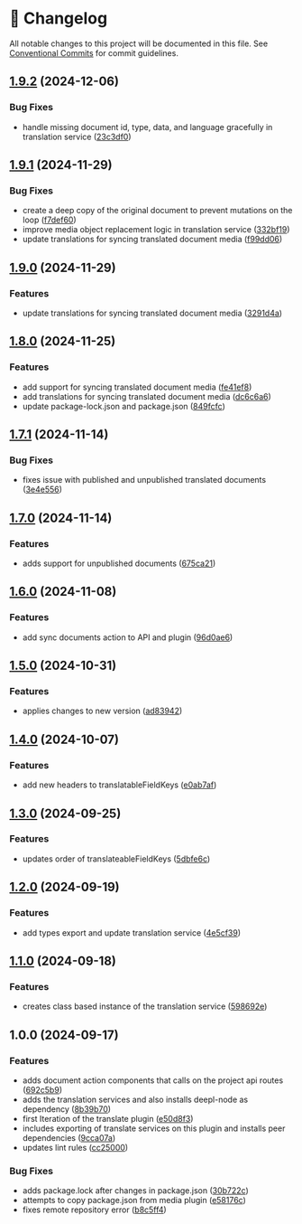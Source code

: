 <!-- markdownlint-disable --><!-- textlint-disable -->

# 📓 Changelog

All notable changes to this project will be documented in this file. See
[Conventional Commits](https://conventionalcommits.org) for commit guidelines.

## [1.9.2](https://github.com/evelan-de/sanity-plugin-translate/compare/v1.9.1...v1.9.2) (2024-12-06)

### Bug Fixes

- handle missing document id, type, data, and language gracefully in translation service ([23c3df0](https://github.com/evelan-de/sanity-plugin-translate/commit/23c3df0f00f1ac62513754d22f30cf8f74d5aae3))

## [1.9.1](https://github.com/evelan-de/sanity-plugin-translate/compare/v1.9.0...v1.9.1) (2024-11-29)

### Bug Fixes

- create a deep copy of the original document to prevent mutations on the loop ([f7def60](https://github.com/evelan-de/sanity-plugin-translate/commit/f7def601296674e8cc2785ebabb6dd07b3d1d1d0))
- improve media object replacement logic in translation service ([332bf19](https://github.com/evelan-de/sanity-plugin-translate/commit/332bf194239a45ccf248dbc9c9798da1862968aa))
- update translations for syncing translated document media ([f99dd06](https://github.com/evelan-de/sanity-plugin-translate/commit/f99dd068316fb265da84797be8e253547482cffe))

## [1.9.0](https://github.com/evelan-de/sanity-plugin-translate/compare/v1.8.0...v1.9.0) (2024-11-29)

### Features

- update translations for syncing translated document media ([3291d4a](https://github.com/evelan-de/sanity-plugin-translate/commit/3291d4a891732b1bc7dd89fabf2ab052a552ded3))

## [1.8.0](https://github.com/evelan-de/sanity-plugin-translate/compare/v1.7.1...v1.8.0) (2024-11-25)

### Features

- add support for syncing translated document media ([fe41ef8](https://github.com/evelan-de/sanity-plugin-translate/commit/fe41ef8720b403d5ff3ce56ac1ef5fb72aa2f336))
- add translations for syncing translated document media ([dc6c6a6](https://github.com/evelan-de/sanity-plugin-translate/commit/dc6c6a6260ab9327e9d154bc280a1ba36a998ff1))
- update package-lock.json and package.json ([849fcfc](https://github.com/evelan-de/sanity-plugin-translate/commit/849fcfc4a70ef7ffd3975e15e411929749bcb224))

## [1.7.1](https://github.com/evelan-de/sanity-plugin-translate/compare/v1.7.0...v1.7.1) (2024-11-14)

### Bug Fixes

- fixes issue with published and unpublished translated documents ([3e4e556](https://github.com/evelan-de/sanity-plugin-translate/commit/3e4e556c63d1bac6bb2d178b7d99788d46d8cd6a))

## [1.7.0](https://github.com/evelan-de/sanity-plugin-translate/compare/v1.6.0...v1.7.0) (2024-11-14)

### Features

- adds support for unpublished documents ([675ca21](https://github.com/evelan-de/sanity-plugin-translate/commit/675ca218cf390be5420d9a1bd2ac0a293a187cb4))

## [1.6.0](https://github.com/evelan-de/sanity-plugin-translate/compare/v1.5.0...v1.6.0) (2024-11-08)

### Features

- add sync documents action to API and plugin ([96d0ae6](https://github.com/evelan-de/sanity-plugin-translate/commit/96d0ae642b36824a69c113d786433992f4bc103d))

## [1.5.0](https://github.com/evelan-de/sanity-plugin-translate/compare/v1.4.0...v1.5.0) (2024-10-31)

### Features

- applies changes to new version ([ad83942](https://github.com/evelan-de/sanity-plugin-translate/commit/ad83942be89f1fac678b0badff6269475c196826))

## [1.4.0](https://github.com/evelan-de/sanity-plugin-translate/compare/v1.3.0...v1.4.0) (2024-10-07)

### Features

- add new headers to translatableFieldKeys ([e0ab7af](https://github.com/evelan-de/sanity-plugin-translate/commit/e0ab7afc6d1205716ecb8d365c01b5797baa25fb))

## [1.3.0](https://github.com/evelan-de/sanity-plugin-translate/compare/v1.2.0...v1.3.0) (2024-09-25)

### Features

- updates order of translateableFieldKeys ([5dbfe6c](https://github.com/evelan-de/sanity-plugin-translate/commit/5dbfe6c4bef9f273bac6c6d5d6b5c63fe28d90cf))

## [1.2.0](https://github.com/evelan-de/sanity-plugin-translate/compare/v1.1.0...v1.2.0) (2024-09-19)

### Features

- add types export and update translation service ([4e5cf39](https://github.com/evelan-de/sanity-plugin-translate/commit/4e5cf39ed07fec361032714b6d75fc36404cbb10))

## [1.1.0](https://github.com/evelan-de/sanity-plugin-translate/compare/v1.0.0...v1.1.0) (2024-09-18)

### Features

- creates class based instance of the translation service ([598692e](https://github.com/evelan-de/sanity-plugin-translate/commit/598692e97b8a8c827f46575d463844c06faf71a0))

## 1.0.0 (2024-09-17)

### Features

- adds document action components that calls on the project api routes ([692c5b9](https://github.com/evelan-de/sanity-plugin-translate/commit/692c5b93b4dda09dd5ad4f0dbd9c77aae3bd93f7))
- adds the translation services and also installs deepl-node as dependency ([8b39b70](https://github.com/evelan-de/sanity-plugin-translate/commit/8b39b7007fc9a1e4b301836f2555b94db4bc9f0d))
- first Iteration of the translate plugin ([e50d8f3](https://github.com/evelan-de/sanity-plugin-translate/commit/e50d8f363b278cfcb13b405bd47bffd06fc862b1))
- includes exporting of translate services on this plugin and installs peer dependencies ([9cca07a](https://github.com/evelan-de/sanity-plugin-translate/commit/9cca07a2fbdd71a6aa08733c8f9075382785133e))
- updates lint rules ([cc25000](https://github.com/evelan-de/sanity-plugin-translate/commit/cc2500043735722844b614258f52d00c66da8e19))

### Bug Fixes

- adds package.lock after changes in package.json ([30b722c](https://github.com/evelan-de/sanity-plugin-translate/commit/30b722c4c3bdf78ea7ff8ad6b532683232a0b516))
- attempts to copy package.json from media plugin ([e58176c](https://github.com/evelan-de/sanity-plugin-translate/commit/e58176cdee0a0d9c66b7dd6fec8fccee8964d005))
- fixes remote repository error ([b8c5ff4](https://github.com/evelan-de/sanity-plugin-translate/commit/b8c5ff456a1c98649a66d9d119f8f5ed2a689df5))
